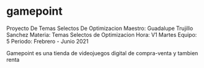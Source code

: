 # gamepoint
Proyecto De Temas Selectos De Optimizacion
Maestro: Guadalupe Trujillo Sanchez
Materia: Temas Selectos de Optimizacion
Hora: V1 Martes
Equipo: 5
Periodo: Frebrero - Junio 2021

Gamepoint es una tienda de videojuegos digital de compra-venta y tambien renta
